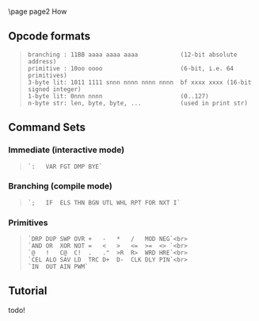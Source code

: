 \page page2 How

## Opcode formats
>    `branching : 11BB aaaa aaaa aaaa            (12-bit absolute address)`<br>
>    `primitive : 10oo oooo                      (6-bit, i.e. 64 primitives)`<br>
>    `3-byte lit: 1011 1111 snnn nnnn nnnn nnnn  bf xxxx xxxx (16-bit signed integer)`<br>
>    `1-byte lit: 0nnn nnnn                      (0..127)`<br>
>    `n-byte str: len, byte, byte, ...           (used in print str)`<br>

## Command Sets
### Immediate (interactive mode)
>     `:   VAR FGT DMP BYE`

### Branching (compile mode)
>     `;   IF  ELS THN BGN UTL WHL RPT FOR NXT I`

### Primitives
>     `DRP DUP SWP OVR +   -   *   /   MOD NEG`<br>
>     `AND OR  XOR NOT =   <   >   <=  >=  <> `<br>
>     `@   !   C@  C!  .   ."  >R  R>  WRD HRE`<br>
>     `CEL ALO SAV LD  TRC D+  D-  CLK DLY PIN`<br>
>     `IN  OUT AIN PWM`

## Tutorial

todo!

